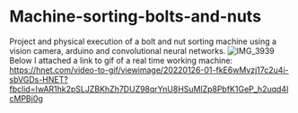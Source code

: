 # Machine-sorting-bolts-and-nuts
Project and physical execution of a bolt and nut sorting machine using a vision camera, arduino and convolutional neural networks.
![IMG_3939](https://user-images.githubusercontent.com/71228831/151170214-21e46f80-5599-4d3c-a4dd-ab36fd16b7fd.jpg)
Below I attached a link to gif of a real time working machine:
https://hnet.com/video-to-gif/viewimage/20220126-01-fkE6wMvzj17c2u4i-sbVGDs-HNET?fbclid=IwAR1hk2pSLJZBKhZh7DUZ98qrYnU8HSuMlZp8PbfK1GeP_h2uqd4lcMPBj0g
